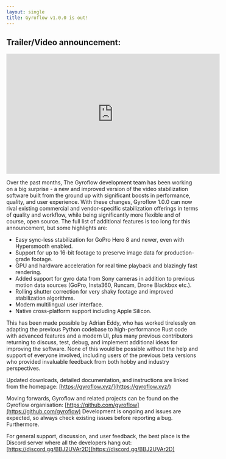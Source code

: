 ```yaml
---
layout: single
title: Gyroflow v1.0.0 is out!
---
```


## Trailer/Video announcement:
<iframe width="560" height="315" src="https://www.youtube.com/embed/w0yInv2a38Y" frameborder="0" allow="accelerometer; autoplay; clipboard-write; encrypted-media; gyroscope; picture-in-picture" allowfullscreen></iframe>

Over the past months, The Gyroflow development team has been working on a big surprise - a new and improved version of the video stabilization software built from the ground up with significant boosts in performance, quality, and user experience. With these changes, Gyroflow 1.0.0 can now rival existing commercial and vendor-specific stabilization offerings in terms of quality and workflow, while being significantly more flexible and of course, open source. The full list of additional features is too long for this announcement, but some highlights are:

* Easy sync-less stabilization for GoPro Hero 8 and newer, even with Hypersmooth enabled.
* Support for up to 16-bit footage to preserve image data for production-grade footage.
* GPU and hardware acceleration for real time playback and blazingly fast rendering.
* Added support for gyro data from Sony cameras in addition to previous motion data sources (GoPro, Insta360, Runcam, Drone Blackbox etc.).
* Rolling shutter correction for very shaky footage and improved stabilization algorithms.
* Modern multilingual user interface.
* Native cross-platform support including Apple Silicon.

This has been made possible by Adrian Eddy, who has worked tirelessly on adapting the previous Python codebase to high-performance Rust code with advanced features and a modern UI, plus many previous contributors returning to discuss, test, debug, and implement additional ideas for improving the software. None of this would be possible without the help and support of everyone involved, including users of the previous beta versions who provided invaluable feedback from both hobby and industry perspectives.

Updated downloads, detailed documentation, and instructions are linked from the homepage: [https://gyroflow.xyz/](https://gyroflow.xyz/)

Moving forwards, Gyroflow and related projects can be found on the Gyroflow organisation: [https://github.com/gyroflow](https://github.com/gyroflow)
Development is ongoing and issues are expected, so always check existing issues before reporting a bug. Furthermore.

For general support, discussion, and user feedback, the best place is the Discord server where all the developers hang out: [https://discord.gg/BBJ2UVAr2D](https://discord.gg/BBJ2UVAr2D)
